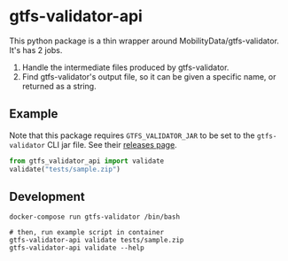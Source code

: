 # gtfs-validator-api

This python package is a thin wrapper around MobilityData/gtfs-validator.
It's has 2 jobs.

1. Handle the intermediate files produced by gtfs-validator.
2. Find gtfs-validator's output file, so it can be given a specific name, or
   returned as a string.

## Example

Note that this package requires `GTFS_VALIDATOR_JAR` to be set to the `gtfs-validator`
CLI jar file. See their [releases page](https://github.com/MobilityData/gtfs-validator/releases).

```python
from gtfs_validator_api import validate
validate("tests/sample.zip")
```

## Development

```
docker-compose run gtfs-validator /bin/bash

# then, run example script in container
gtfs-validator-api validate tests/sample.zip
gtfs-validator-api validate --help
```

